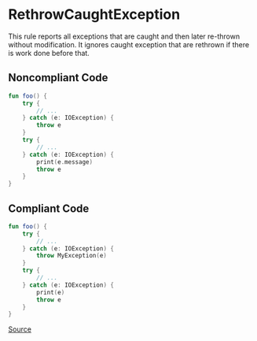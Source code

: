 # RethrowCaughtException

This rule reports all exceptions that are caught and then later re-thrown without modification.
It ignores caught exception that are rethrown if there is work done before that.

## Noncompliant Code

```kotlin
fun foo() {
    try {
        // ...
    } catch (e: IOException) {
        throw e
    }
    try {
        // ...
    } catch (e: IOException) {
        print(e.message)
        throw e
    }
}
```
## Compliant Code

```kotlin
fun foo() {
    try {
        // ...
    } catch (e: IOException) {
        throw MyException(e)
    }
    try {
        // ...
    } catch (e: IOException) {
        print(e)
        throw e
    }
}
```

[Source](https://arturbosch.github.io/detekt/exceptions.html#rethrowcaughtexception)
